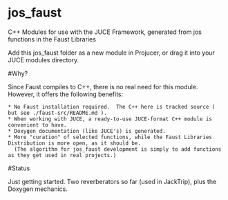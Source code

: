 # jos_faust
C++ Modules for use with the JUCE Framework, generated from jos functions in the Faust Libraries

Add this jos_faust folder as a new module in Projucer, or
drag it into your JUCE modules directory.

#Why?

Since Faust compiles to C++, there is no real need for this module.  However, it offers the following benefits:

    * No Faust installation required.  The C++ here is tracked source ( but see ./faust-src/README.md ).
    * When working with JUCE, a ready-to-use JUCE-format C++ module is convenient to have.
    * Doxygen documentation (like JUCE's) is generated.
    * More "curation" of selected functions, while the Faust Libraries Distribution is more open, as it should be.
      (The algorithm for jos_faust development is simply to add functions as they get used in real projects.)

#Status

Just getting started. Two reverberators so far (used in JackTrip), plus the Doxygen mechanics.
